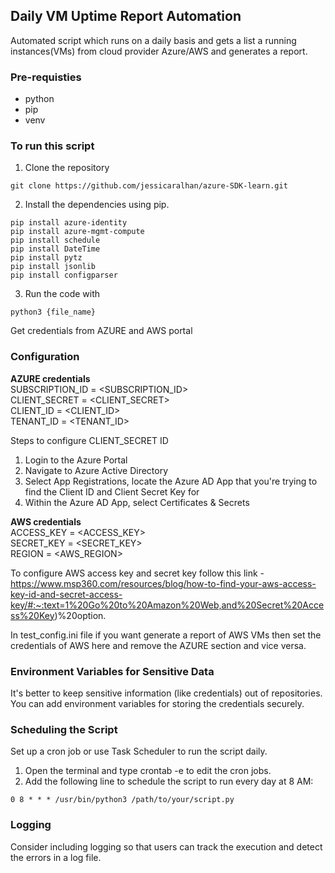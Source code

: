 ## **Daily VM Uptime Report Automation**

Automated script which runs on a daily basis and gets a list a running instances(VMs) from cloud provider Azure/AWS and generates a report.

### **Pre-requisties**
- python
- pip
- venv 

### **To run this script**

1. Clone the repository 
``` 
git clone https://github.com/jessicaralhan/azure-SDK-learn.git 
```
2. Install the dependencies using pip.
```
pip install azure-identity
pip install azure-mgmt-compute
pip install schedule
pip install DateTime
pip install pytz
pip install jsonlib
pip install configparser
```
3. Run the code with 
```
python3 {file_name}
```
Get credentials from AZURE and AWS portal 

### **Configuration** 

**AZURE credentials**\
SUBSCRIPTION_ID = <SUBSCRIPTION_ID>\
CLIENT_SECRET = <CLIENT_SECRET>\
CLIENT_ID = <CLIENT_ID>\
TENANT_ID = <TENANT_ID>

Steps to configure CLIENT_SECRET ID 
1) Login to the Azure Portal
2) Navigate to Azure Active Directory
3) Select App Registrations, locate the Azure AD App that you're trying to find the Client ID and Client Secret Key for
4) Within the Azure AD App, select Certificates & Secrets 

**AWS credentials**\
ACCESS_KEY = <ACCESS_KEY>\
SECRET_KEY = <SECRET_KEY>\
REGION = <AWS_REGION>

To configure AWS access key and secret key follow this link -\
https://www.msp360.com/resources/blog/how-to-find-your-aws-access-key-id-and-secret-access-key/#:~:text=1%20Go%20to%20Amazon%20Web,and%20Secret%20Access%20Key)%20option.

In test_config.ini file if you want generate a report of AWS VMs then set the credentials of AWS here and remove the AZURE section and vice versa.

### **Environment Variables for Sensitive Data**
   It's better to keep sensitive information (like credentials) out of repositories. You can add environment variables for storing the credentials securely.


### **Scheduling the Script**
   Set up a cron job or use Task Scheduler to run the script daily.
   1. Open the terminal and type crontab -e to edit the cron jobs.
   2. Add the following line to schedule the script to run every day at 8 AM:

```
0 8 * * * /usr/bin/python3 /path/to/your/script.py
```

### **Logging**
   Consider including logging so that users can track the execution and detect the errors in a log file.

